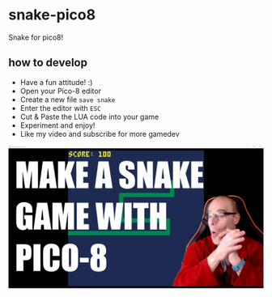 # snake-pico8
Snake for pico8!

## how to develop

- Have a fun attitude! :)
- Open your Pico-8 editor
- Create a new file `save snake`
- Enter the editor with `ESC`
- Cut & Paste the LUA code into your game
- Experiment and enjoy!
- Like my video and subscribe for more gamedev

![image](./make-snake-with-pico8.jpg)
